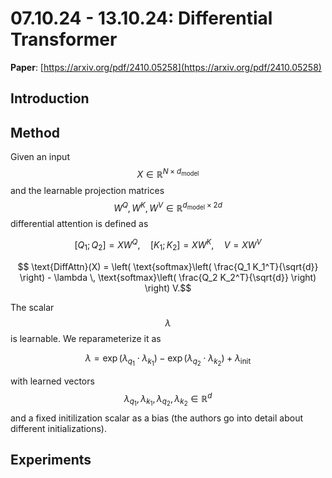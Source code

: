 # 07.10.24 - 13.10.24: Differential Transformer

**Paper**: [https://arxiv.org/pdf/2410.05258](https://arxiv.org/pdf/2410.05258)

## Introduction


## Method
Given an input $$ X \in  \mathbb{R}^{N \times d_{\text{model}}}$$ and the learnable projection matrices $$ W^Q, W^K, W^V \in  \mathbb{R}^{d_{\text{model}} \times 2d}$$
differential attention is defined as

$$ [Q_1; Q_2] = XW^Q, \quad [K_1; K_2] = XW^K, \quad V = XW^V $$

$$ \text{DiffAttn}(X) = \left( \text{softmax}\left( \frac{Q_1 K_1^T}{\sqrt{d}} \right) - \lambda \, \text{softmax}\left( \frac{Q_2 K_2^T}{\sqrt{d}} \right) \right) V.$$

The scalar $$ \lambda$$ is learnable. We reparameterize it as 

$$ \lambda = \exp(\lambda_{q_1} \cdot \lambda_{k_1}) - \exp(\lambda_{q_2} \cdot \lambda_{k_2}) + \lambda_{\text{init}}$$

with learned vectors $$ \lambda_{q_1}, \lambda_{k_1}, \lambda_{q_2}, \lambda_{k_2} \in \mathbb{R}^{d}$$ and a fixed initilization scalar as a bias (the authors go into detail about different initializations).


## Experiments


